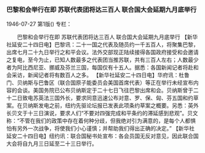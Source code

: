 ### 巴黎和会举行在即  苏联代表团将达三百人  联合国大会延期九月底举行

1946-07-27
第1版()
专栏：

　　巴黎和会举行在即
    苏联代表团将达三百人
    联合国大会延期九月底举行
    【新华社延安二十四日电】巴黎讯：二十一国之代表及随员约一千五百人，将聚集巴黎，出席七月二十九日举行之和平会议。法外交部现正陆续接得各国政府接受和会邀请之复电，至今为止，已知人数最多之代表团当推苏联，共有三百人左右；人数最少者为阿比西尼亚、挪威及芬兰三国，每国仅有十五人。据悉：各国新闻记者将赴和会采访，新闻记者将有数百人之多。
    【新华社延安二十四日电】华府讯：杜鲁门、贝纳斯与巴鲁区（联合国原子能委员会美国首席代表）等正在举行未经宣布内容的会谈。美国务院已公布贝纳斯定于二十七日飞往巴黎出席和会。贝纳斯曾于二十二日致电苏英法三国外长，要求同意迅速公布对意、罗、保、匈、芬五国和约草案。在贝纳斯发电之前，纽约先驱论坛报已发表此项条约草案之概要。另悉：英外长贝文于十三日演说，要求人们“不要对四强完成和平条约的滞延感到悲观”。贝文称：“不管在我们的政策中存在着何种分歧，但我绝对引为满意的，是每个人都惧怕有另外一次战争，将使我们小心谨慎；并帮助我们得出正确的决定。”
    【新华社延安二十四日电】纽约讯：联合国秘书处宣布：各会员国无反对意见，因此联合国大会将自九月三日延至二十三日举行。
